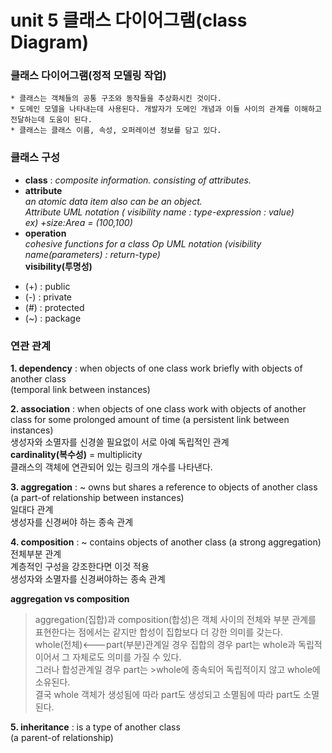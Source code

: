 unit 5 클래스 다이어그램(class Diagram)
======================================

### **클래스 다이어그램(정적 모델링 작업)** ### 
    * 클래스는 객체들의 공통 구조와 동작들을 추상화시킨 것이다.  
    * 도메인 모델을 나타내는데 사용된다. 개발자가 도메인 개념과 이들 사이의 관계를 이해하고 전달하는데 도움이 된다.  
    * 클래스는 클래스 이름, 속성, 오퍼레이션 정보를 담고 있다.  

### **클래스 구성** ###  
+ **class** : *composite information. consisting of attributes.*  
+ **attribute**  
*an atomic data item also can be an object.  
Attribute UML notation ( visibility name : type-expression : value)  
ex) +size:Area = (100,100)*  
+ **operation**  
*cohesive functions for a class 
Op UML notation (visibility name(parameters) : return-type)*  
**visibility(투명성)**  
* (+) : public 
* (-) : private
* (#) : protected 
* (~) : package

### 연관 관계 ###
**1. dependency** : when objects of one class work briefly with objects of another class  
(temporal link between instances)  
  
**2. association** : when objects of one class work with objects of another class for some prolonged amount of time
(a persistent link between instances)  
생성자와 소멸자를 신경쓸 필요없이 서로 아예 독립적인 관계  
**cardinality(복수성)** 
= multiplicity  
클래스의 객체에 연관되어 있는 링크의 개수를 나타낸다.  

**3. aggregation** : ~ owns but shares a reference to objects of another class
(a part-of relationship between instances)  
일대다 관계  
생성자를 신경써야 하는 종속 관계

**4. composition** : ~ contains objects of another class
(a strong aggregation)  
전체부분 관계  
계층적인 구성을 강조한다면 이것 적용  
생성자와 소멸자를 신경써야하는 종속 관계

**aggregation vs composition**  
> aggregation(집합)과 composition(합성)은 객체 사이의 전체와 부분 관계를 표현한다는 점에서는 같지만 합성이 집합보다 더 강한 의미를 갖는다.  
> whole(전체)<---part(부분)관계일 경우 집합의 경우 part는 whole과 독립적이어서 그 자체로도 의미를 가질 수 있다.   
> 그러나 합성관계일 경우 part는 >whole에 종속되어 독립적이지 않고 whole에 소유된다.  
> 결국 whole 객체가 생성됨에 따라 part도 생성되고 소멸됨에 따라 part도 소멸된다.  
  
**5. inheritance** : is a type of another class  
(a parent-of relationship)  
